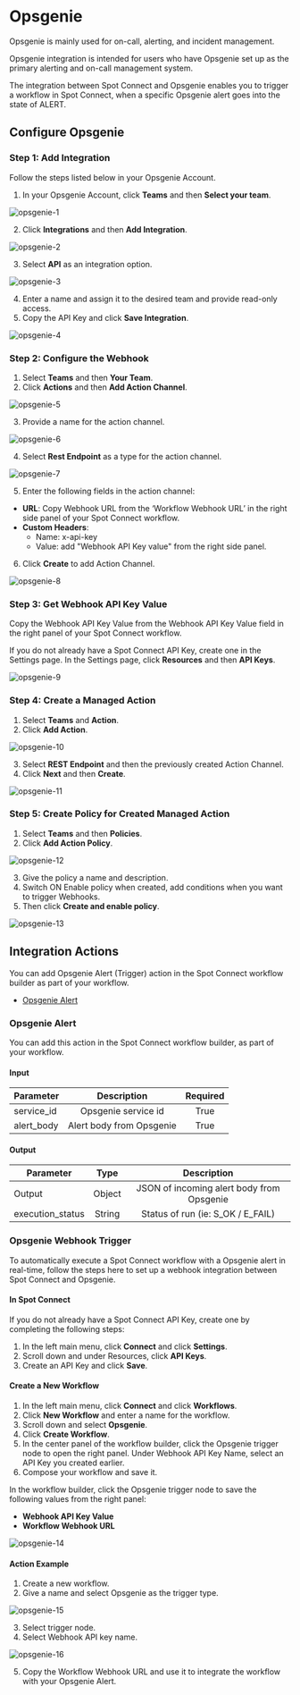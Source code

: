 # Opsgenie

Opsgenie is mainly used for on-call, alerting, and incident management. 

Opsgenie integration is intended for users who have Opsgenie set up as the primary alerting and on-call management system. 

The integration between Spot Connect and Opsgenie enables you to trigger a workflow in Spot Connect, when a specific Opsgenie alert goes into the state of ALERT. 

## Configure Opsgenie  

### Step 1: Add Integration 

Follow the steps listed below in your Opsgenie Account. 

1. In your Opsgenie Account, click **Teams** and then **Select your team**.  

![opsgenie-1](https://github.com/spotinst/help/assets/106514736/d08f7c6d-e85e-43b3-9727-7e593c9c8ab6)

2. Click **Integrations** and then **Add Integration**. 

![opsgenie-2](https://github.com/spotinst/help/assets/106514736/cd886c6b-ce13-4ec3-9333-912847bda49d)

3. Select **API** as an integration option. 

![opsgenie-3](https://github.com/spotinst/help/assets/106514736/6275e094-665c-45ff-b4d2-33de51f138c1)

4. Enter a name and assign it to the desired team and provide read-only access. 
5. Copy the API Key and click **Save Integration**. 

![opsgenie-4](https://github.com/spotinst/help/assets/106514736/05ec3982-6803-4d41-9498-876c0b04967a)

### Step 2: Configure the Webhook 

1. Select **Teams** and then **Your Team**. 
2. Click **Actions** and then **Add Action Channel**. 

![opsgenie-5](https://github.com/spotinst/help/assets/106514736/da900f6b-1d3c-4f6e-9573-312d31897715) 

3. Provide a name for the action channel. 

![opsgenie-6](https://github.com/spotinst/help/assets/106514736/55faf35c-0833-44f1-8129-3a90994ad907) 

4. Select **Rest Endpoint** as a type for the action channel. 

![opsgenie-7](https://github.com/spotinst/help/assets/106514736/1106f1d6-11a9-4ab0-b3ba-36e28609131b)

5. Enter the following fields in the action channel: 

* **URL**: Copy Webhook URL from the ‘Workflow Webhook URL’ in the right side panel of your Spot Connect workflow. 
* **Custom Headers**: 
  - Name: x-api-key 
  - Value: add "Webhook API Key value" from the right side panel. 
6. Click **Create** to add Action Channel. 

![opsgenie-8](https://github.com/spotinst/help/assets/106514736/ae0e3b6a-d3b7-4f22-aa3e-72afb41ae51e)

### Step 3: Get Webhook API Key Value 

Copy the Webhook API Key Value from the Webhook API Key Value field in the right panel of your Spot Connect workflow.  

If you do not already have a Spot Connect API Key, create one in the Settings page. In the Settings page, click **Resources** and then **API Keys**. 

![opsgenie-9](https://github.com/spotinst/help/assets/106514736/62a0eba7-2d32-46c7-adb5-982ab5785d59)

### Step 4: Create a Managed Action 

1. Select **Teams** and **Action**.  
2. Click **Add Action**. 

![opsgenie-10](https://github.com/spotinst/help/assets/106514736/a595b003-d185-475a-87f3-45373a7f55ca)

3. Select **REST Endpoint** and then the previously created Action Channel.  
4. Click **Next** and then **Create**.  

![opsgenie-11](https://github.com/spotinst/help/assets/106514736/2a25f7f7-e733-444e-aa73-bbb8576a0a92)

### Step 5: Create Policy for Created Managed Action 

1. Select **Teams** and then **Policies**. 
2. Click **Add Action Policy**.  

![opsgenie-12](https://github.com/spotinst/help/assets/106514736/083228b7-47f4-4b94-8409-701067a154bd)

3. Give the policy a name and description.  
4. Switch ON Enable policy when created, add conditions when you want to trigger Webhooks. 
5. Then click **Create and enable policy**. 

![opsgenie-13](https://github.com/spotinst/help/assets/106514736/8a78fc60-834f-4522-b4f8-4fa1e77b1f2c)

## Integration Actions  

You can add Opsgenie Alert (Trigger) action in the Spot Connect workflow builder as part of your workflow. 

* [Opsgenie Alert](spot-connect/integrations/opsgenie?id=opsgenie-alert) 

### Opsgenie Alert 

You can add this action in the Spot Connect workflow builder, as part of your workflow. 

#### Input  

|       Parameter  |            Description        |      Required  |
|------------------|:-----------------------------:|:--------------:|
|      service_id  |     Opsgenie service id       |     True       |
|      alert_body  |     Alert body from Opsgenie  |     True       |

#### Output  

|       Parameter        |       Type  |                     Description                |
|------------------------|:-----------:|:----------------------------------------------:|
|      Output            |     Object  |     JSON of incoming alert body from Opsgenie  |
|      execution_status  |     String  |     Status of run (ie: S_OK / E_FAIL)          |

### Opsgenie Webhook Trigger 

To automatically execute a Spot Connect workflow with a Opsgenie alert in real-time, follow the steps here to set up a webhook integration between Spot Connect and Opsgenie. 

#### In Spot Connect 

If you do not already have a Spot Connect API Key, create one by completing the following steps: 

1. In the left main menu, click **Connect** and click **Settings**. 
2. Scroll down and under Resources, click **API Keys**. 
3. Create an API Key and click **Save**. 

#### Create a New Workflow 

1. In the left main menu, click **Connect** and click **Workflows**. 
2. Click **New Workflow** and enter a name for the workflow. 
3. Scroll down and select **Opsgenie**. 
4. Click **Create Workflow**. 
5. In the center panel of the workflow builder, click the Opsgenie trigger node to open the right panel. Under Webhook API Key Name, select an API Key you created earlier. 
3. Compose your workflow and save it. 

In the workflow builder, click the Opsgenie trigger node to save the following values from the right panel:  

* **Webhook API Key Value** 
* **Workflow Webhook URL** 

![opsgenie-14](https://github.com/spotinst/help/assets/106514736/da6986d3-1d99-413b-99f6-e2f448ad3ed3)

#### Action Example 

1. Create a new workflow.  
2. Give a name and select Opsgenie as the trigger type. 

![opsgenie-15](https://github.com/spotinst/help/assets/106514736/0a37b0b9-553d-4037-bf95-c15b886a0e0d)

3. Select trigger node. 
4. Select Webhook API key name. 

![opsgenie-16](https://github.com/spotinst/help/assets/106514736/8bb92ca7-bd5c-420f-a612-6e38ab59d3d5) 

5. Copy the Workflow Webhook URL and use it to integrate the workflow with your Opsgenie Alert. 

 
 

 

 
